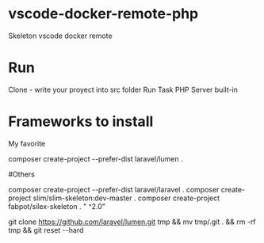 # vscode-docker-remote-php
Skeleton vscode docker remote

# Run

Clone - write your proyect into src folder
Run Task PHP Server built-in

# Frameworks to install

My favorite

  composer create-project --prefer-dist laravel/lumen .

#Others

  composer create-project --prefer-dist laravel/laravel .
  composer create-project slim/slim-skeleton:dev-master .
  composer create-project fabpot/silex-skeleton . " ^2.0"

git clone https://github.com/laravel/lumen.git tmp && mv tmp/.git . && rm -rf tmp && git reset --hard
